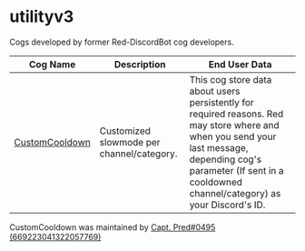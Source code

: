 # utilityv3
Cogs developed by former Red-DiscordBot cog developers. 

| Cog Name | Description | End User Data |
| --- | --- | --- |
| [CustomCooldown](https://github.com/Jacob-1999/utilityv3/tree/main/customcooldown) | Customized slowmode per channel/category. | This cog store data about users persistently for required reasons. Red may store where and when you send your last message, depending cog's parameter (If sent in a cooldowned channel/category) as your Discord's ID.

CustomCooldown was maintained by [Capt. Pred#0495 (669223041322057769)](https://github.com/Predeactor)
